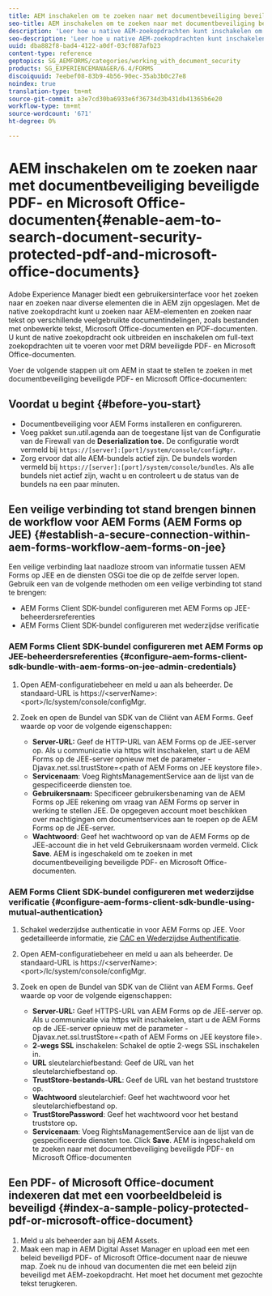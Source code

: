 ```yaml
---
title: AEM inschakelen om te zoeken naar met documentbeveiliging beveiligde PDF- en Microsoft Office-documenten
seo-title: AEM inschakelen om te zoeken naar met documentbeveiliging beveiligde PDF- en Microsoft Office-documenten
description: 'Leer hoe u native AEM-zoekopdrachten kunt inschakelen om met volledige tekst te zoeken op DRM beveiligde PDF-documenten.  '
seo-description: 'Leer hoe u native AEM-zoekopdrachten kunt inschakelen om met volledige tekst te zoeken op DRM beveiligde PDF-documenten.  '
uuid: dba882f8-bad4-4122-a0df-03cf087afb23
content-type: reference
geptopics: SG_AEMFORMS/categories/working_with_document_security
products: SG_EXPERIENCEMANAGER/6.4/FORMS
discoiquuid: 7eebef08-83b9-4b56-90ec-35ab3b0c27e8
noindex: true
translation-type: tm+mt
source-git-commit: a3e7cd30ba6933e6f36734d3b431db41365b6e20
workflow-type: tm+mt
source-wordcount: '671'
ht-degree: 0%

---
```



# AEM inschakelen om te zoeken naar met documentbeveiliging beveiligde PDF- en Microsoft Office-documenten{#enable-aem-to-search-document-security-protected-pdf-and-microsoft-office-documents}

Adobe Experience Manager biedt een gebruikersinterface voor het zoeken naar en zoeken naar diverse elementen die in AEM zijn opgeslagen. Met de native zoekopdracht kunt u zoeken naar AEM-elementen en zoeken naar tekst op verschillende veelgebruikte documentindelingen, zoals bestanden met onbewerkte tekst, Microsoft Office-documenten en PDF-documenten. U kunt de native zoekopdracht ook uitbreiden en inschakelen om full-text zoekopdrachten uit te voeren voor met DRM beveiligde PDF- en Microsoft Office-documenten.

Voer de volgende stappen uit om AEM in staat te stellen te zoeken in met documentbeveiliging beveiligde PDF- en Microsoft Office-documenten:

## Voordat u begint {#before-you-start}

* Documentbeveiliging voor AEM Forms installeren en configureren.
* Voeg pakket sun.util.agenda aan de toegestane lijst van de Configuratie van de Firewall van de **Deserialization toe.** De configuratie wordt vermeld bij `https://[server]:[port]/system/console/configMgr`.
* Zorg ervoor dat alle AEM-bundels actief zijn. De bundels worden vermeld bij `https://[server]:[port]/system/console/bundles`. Als alle bundels niet actief zijn, wacht u en controleert u de status van de bundels na een paar minuten.

## Een veilige verbinding tot stand brengen binnen de workflow voor AEM Forms (AEM Forms op JEE) {#establish-a-secure-connection-within-aem-forms-workflow-aem-forms-on-jee}

Een veilige verbinding laat naadloze stroom van informatie tussen AEM Forms op JEE en de diensten OSGi toe die op de zelfde server lopen. Gebruik een van de volgende methoden om een veilige verbinding tot stand te brengen:

* AEM Forms Client SDK-bundel configureren met AEM Forms op JEE-beheerdersreferenties
* AEM Forms Client SDK-bundel configureren met wederzijdse verificatie

### AEM Forms Client SDK-bundel configureren met AEM Forms op JEE-beheerdersreferenties {#configure-aem-forms-client-sdk-bundle-with-aem-forms-on-jee-admin-credentials}

1. Open AEM-configuratiebeheer en meld u aan als beheerder. De standaard-URL is https://&lt;serverName>:&lt;port>/lc/system/console/configMgr.
1. Zoek en open de Bundel van SDK van de Cliënt van AEM Forms. Geef waarde op voor de volgende eigenschappen:

   * **Server-URL:** Geef de HTTP-URL van AEM Forms op de JEE-server op. Als u communicatie via https wilt inschakelen, start u de AEM Forms op de JEE-server opnieuw met de parameter -Djavax.net.ssl.trustStore=&lt;path of AEM Forms on JEE keystore file>.
   * **Servicenaam**: Voeg RightsManagementService aan de lijst van de gespecificeerde diensten toe.
   * **Gebruikersnaam:** Specificeer gebruikersbenaming van de AEM Forms op JEE rekening om vraag van AEM Forms op server in werking te stellen JEE. De opgegeven account moet beschikken over machtigingen om documentservices aan te roepen op de AEM Forms op de JEE-server.
   * **Wachtwoord**: Geef het wachtwoord op van de AEM Forms op de JEE-account die in het veld Gebruikersnaam worden vermeld.
   Click **Save**. AEM is ingeschakeld om te zoeken in met documentbeveiliging beveiligde PDF- en Microsoft Office-documenten.

### AEM Forms Client SDK-bundel configureren met wederzijdse verificatie {#configure-aem-forms-client-sdk-bundle-using-mutual-authentication}

1. Schakel wederzijdse authenticatie in voor AEM Forms op JEE. Voor gedetailleerde informatie, zie [CAC en Wederzijdse Authentificatie](https://helpx.adobe.com/livecycle/kb/cac-mutual-authentication.html).
1. Open AEM-configuratiebeheer en meld u aan als beheerder. De standaard-URL is https://&lt;serverName>:&lt;port>/lc/system/console/configMgr.
1. Zoek en open de Bundel van SDK van de Cliënt van AEM Forms. Geef waarde op voor de volgende eigenschappen:

   * **Server-URL:** Geef HTTPS-URL van AEM Forms op de JEE-server op. Als u communicatie via https wilt inschakelen, start u de AEM Forms op de JEE-server opnieuw met de parameter -Djavax.net.ssl.trustStore=&lt;path of AEM Forms on JEE keystore file>.
   * **2-wegs SSL** inschakelen: Schakel de optie 2-wegs SSL inschakelen in.
   * **URL** sleutelarchiefbestand: Geef de URL van het sleutelarchiefbestand op.
   * **TrustStore-bestands-URL**: Geef de URL van het bestand truststore op.
   * **Wachtwoord** sleutelarchief: Geef het wachtwoord voor het sleutelarchiefbestand op.
   * **TrustStorePassword**: Geef het wachtwoord voor het bestand truststore op.
   * **Servicenaam**: Voeg RightsManagementService aan de lijst van de gespecificeerde diensten toe.
   Click **Save**. AEM is ingeschakeld om te zoeken naar met documentbeveiliging beveiligde PDF- en Microsoft Office-documenten

## Een PDF- of Microsoft Office-document indexeren dat met een voorbeeldbeleid is beveiligd {#index-a-sample-policy-protected-pdf-or-microsoft-office-document}

1. Meld u als beheerder aan bij AEM Assets.
1. Maak een map in AEM Digital Asset Manager en upload een met een beleid beveiligd PDF- of Microsoft Office-document naar de nieuwe map. Zoek nu de inhoud van documenten die met een beleid zijn beveiligd met AEM-zoekopdracht. Het moet het document met gezochte tekst terugkeren.

